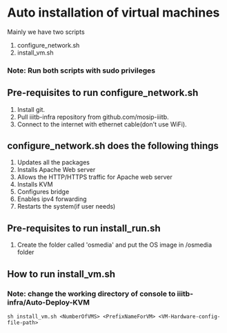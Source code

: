# Auto installation of virtual machines

Mainly we have two scripts

1. configure_network.sh
2. install_vm.sh

### Note: Run both scripts with sudo privileges

## Pre-requisites to run configure_network.sh

1. Install git.
2. Pull iiitb-infra repository from github.com/mosip-iiitb.
3. Connect to the internet with ethernet cable(don't use WiFi).


## configure_network.sh does the following things

1. Updates all the packages
2. Installs Apache Web server
3. Allows the HTTP/HTTPS traffic for Apache web server
4. Installs KVM
5. Configures bridge
6. Enables ipv4 forwarding
7. Restarts the system(if user needs)

## Pre-requisites to run install_run.sh

1. Create the folder called 'osmedia' and put the OS image in /osmedia folder

## How to run install_vm.sh

### Note: change the working directory of console to iiitb-infra/Auto-Deploy-KVM
```
sh install_vm.sh <NumberOfVMS> <PrefixNameForVM> <VM-Hardware-config-file-path>

```
